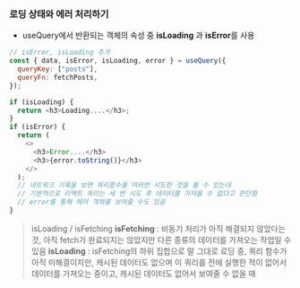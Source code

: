 ### 로딩 상태와 에러 처리하기

- useQuery에서 반환되는 객체의 속성 중 **isLoading** 과 **isError**를 사용

```js
// isError, isLoading 추가
const { data, isError, isLoading, error } = useQuery({
  queryKey: ["posts"],
  queryFn: fetchPosts,
});

if (isLoading) {
  return <h3>Loading....</h3>;
}
if (isError) {
  return (
    <>
      <h3>Error....</h3>
      <h3>{error.toString()}</h3>
    </>
  );
  // 네트워크 기록을 보면 쿼리함수를 여러번 시도한 것을 볼 수 있는데
  // 기본적으로 리액트 쿼리는 세 번 시도 후 데이터를 가져올 수 없다고 판단함
  // error를 통해 에러 객체를 보여줄 수도 있음
}
```

> isLoading / isFetching
> **isFetching** : 비동기 처리가 아직 해결되지 않았다는 것, 아직 fetch가 완료되지는 않았지만 다른 종류의 데이터를 가져오는 작업일 수 있음
> **isLoading** : isFetching의 하위 집합으로 말 그대로 로딩 중,
> 쿼리 함수가 아직 미해결이지만, 캐시된 데이터도 없으며 이 쿼리를 전에 실행한 적이 없어서 데이터를 가져오는 중이고, 캐시된 데이터도 없어서 보여줄 수 없을 때
